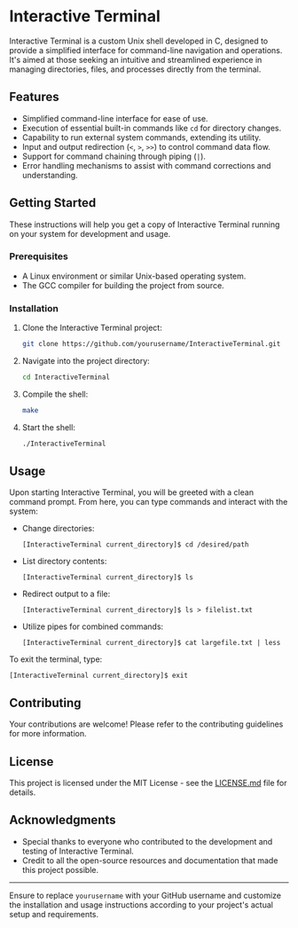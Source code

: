# Interactive Terminal

Interactive Terminal is a custom Unix shell developed in C, designed to provide a simplified interface for command-line navigation and operations. It's aimed at those seeking an intuitive and streamlined experience in managing directories, files, and processes directly from the terminal.

## Features

- Simplified command-line interface for ease of use.
- Execution of essential built-in commands like `cd` for directory changes.
- Capability to run external system commands, extending its utility.
- Input and output redirection (`<`, `>`, `>>`) to control command data flow.
- Support for command chaining through piping (`|`).
- Error handling mechanisms to assist with command corrections and understanding.

## Getting Started

These instructions will help you get a copy of Interactive Terminal running on your system for development and usage.

### Prerequisites

- A Linux environment or similar Unix-based operating system.
- The GCC compiler for building the project from source.

### Installation

1. Clone the Interactive Terminal project:
   ```bash
   git clone https://github.com/yourusername/InteractiveTerminal.git
   ```
2. Navigate into the project directory:
   ```bash
   cd InteractiveTerminal
   ```
3. Compile the shell:
   ```bash
   make
   ```
4. Start the shell:
   ```bash
   ./InteractiveTerminal
   ```

## Usage

Upon starting Interactive Terminal, you will be greeted with a clean command prompt. From here, you can type commands and interact with the system:

- Change directories:
  ```
  [InteractiveTerminal current_directory]$ cd /desired/path
  ```
- List directory contents:
  ```
  [InteractiveTerminal current_directory]$ ls
  ```
- Redirect output to a file:
  ```
  [InteractiveTerminal current_directory]$ ls > filelist.txt
  ```
- Utilize pipes for combined commands:
  ```
  [InteractiveTerminal current_directory]$ cat largefile.txt | less
  ```

To exit the terminal, type:
```
[InteractiveTerminal current_directory]$ exit
```

## Contributing

Your contributions are welcome! Please refer to the contributing guidelines for more information.

## License

This project is licensed under the MIT License - see the [LICENSE.md](LICENSE.md) file for details.

## Acknowledgments

- Special thanks to everyone who contributed to the development and testing of Interactive Terminal.
- Credit to all the open-source resources and documentation that made this project possible.

---

Ensure to replace `yourusername` with your GitHub username and customize the installation and usage instructions according to your project's actual setup and requirements.
